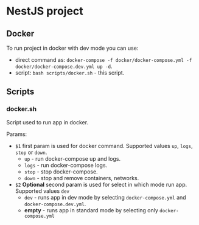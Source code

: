 # NestJS project

## Docker
  To run project in docker with dev mode you can use:  
  - direct command as: `docker-compose -f docker/docker-compose.yml -f docker/docker-compose.dev.yml up -d`.
  - script: `bash scripts/docker.sh` - this script.


## Scripts

### docker.sh
  Script used to run app in docker.

  Params:
  - `$1` first param is used for docker command. Supported values `up`, `logs`, `stop` or `down`.
    - `up` - run docker-compose up and logs.
    - `logs` - run docker-compose logs.
    - `stop` - stop docker-compose.
    - `down` - stop and remove containers, networks.
  - `$2` **Optional** second param is used for select in which mode run app. Supported values `dev`
    - `dev` - runs app in dev mode by selecting `docker-compose.yml` and `docker-compose.dev.yml`.
    - **empty** - runs app in standard mode by selecting  only `docker-compose.yml`
